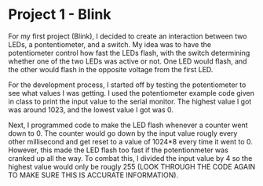 # Project 1 - Blink

For my first project (Blink), I decided to create an interaction between two LEDs, a pontentiometer, and a switch. My idea was to have the potentiometer control how fast the LEDs flash, with the switch determining whether one of the two LEDs was active or not. One LED would flash, and the other would flash in the opposite voltage from the first LED.

For the development process, I started off by testing the potentiometer to see what values I was getting. I used the potentiometer example code given in class to print the input value to the serial monitor. The highest value I got was around 1023, and the lowest value I got was 0.

Next, I programmed code to make the LED flash whenever a counter went down to 0. The counter would go down by the input value rougly every other millisecond and get reset to a value of 1024*8 every time it went to 0. However, this made the LED flash too fast if the potentionmeter was cranked up all the way. To combat this, I divided the input value by 4 so the highest value would only be rougly 255 (LOOK THROUGH THE CODE AGAIN TO MAKE SURE THIS IS ACCURATE INFORMATION).
